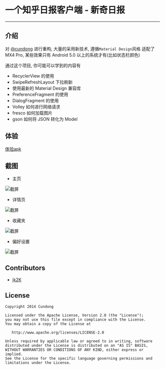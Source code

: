 # 一个知乎日报客户端 - 新奇日报

------

## 介绍

对 [@cundong](https://github.com/cundong/ZhihuPaper) 进行重构, 大量的采用新技术, 遵循`Material Design`风格
适配了 MX4 Pro, 某些效果只有 Android 5.0 以上的系统才有(比如状态栏颜色)

通过这个项目, 你可能可以学到的内容有

* RecyclerView 的使用
* SwipeRefreshLayout 下拉刷新
* 使用最新的 Material Design 兼容库
* PreferenceFragment 的使用
* DialogFragment 的使用
* Volley 如何进行网络请求
* fresco 如何加载图片
* gson 如何将 JSON 转化为 Model

## 体验

[体验apk][13]

## 截图

* 主页

![截屏][8]

* 详情页

![截屏][9]

* 收藏夹

![截屏][10]

* 偏好设置

![截屏][11]

## Contributors

* [jk2K](https://github.com/jk2K/ZhihuPaper)

## License

    Copyright 2014 Cundong

    Licensed under the Apache License, Version 2.0 (the "License");
    you may not use this file except in compliance with the License.
    You may obtain a copy of the License at

       http://www.apache.org/licenses/LICENSE-2.0

    Unless required by applicable law or agreed to in writing, software
    distributed under the License is distributed on an "AS IS" BASIS,
    WITHOUT WARRANTIES OR CONDITIONS OF ANY KIND, either express or implied.
    See the License for the specific language governing permissions and
    limitations under the License.


  [1]: https://github.com/keyboardsurfer/Crouton
  [2]: https://github.com/castorflex/SmoothProgressBar
  [3]: https://github.com/JakeWharton/ActionBarSherlock
  [4]: https://github.com/chrisbanes/ActionBar-PullToRefresh
  [5]: https://github.com/chrisbanes/PhotoView
  [6]: https://github.com/izzyleung/ZhihuDailyPurify
  [7]: https://github.com/cundong/blog/blob/master/Android%20Ant%20%E6%89%B9%E9%87%8F%E5%A4%9A%E6%B8%A0%E9%81%93%E6%89%93%E5%8C%85%E5%AE%9E%E4%BE%8B.md
  [8]: https://raw.githubusercontent.com/cundong/ZhihuPaper/master/screenshot/one.png
  [9]: https://raw.githubusercontent.com/cundong/ZhihuPaper/master/screenshot/two.png
  [10]: https://raw.githubusercontent.com/cundong/ZhihuPaper/master/screenshot/three.png
  [11]: https://raw.githubusercontent.com/cundong/ZhihuPaper/master/screenshot/four.png
  [12]: http://my.oschina.net/liucundong/blog
  [13]: https://github.com/cundong/ZhihuPaper/blob/master/apk/ZhihuPaper.apk
